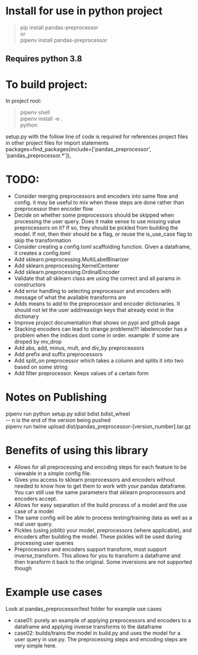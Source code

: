 # Install for use in python project

> pip install pandas-preprocessor  
> or  
> pipenv install pandas-preprocessor

## Requires python 3.8

# To build project:

In project root:

> pipenv shell  
> pipenv install -e .  
> python <filename>

setup.py with the follow line of code is required for references project files in other project files for import statements  
packages=find_packages(include=['pandas_preprocessor', 'pandas_preprocessor.*']),

# TODO:

- Consider merging preprocessors and encoders into same flow and config. it may be useful to mix when these steps are done rather than preprocessor then encoder flow
- Decide on whether some preprocessors should be skipped when processing the user query. Does it make sense to use missing value preprocessors on it? If so, they should be pickled from building the model. If not, then their should be a flag, or reuse the is_use_case flag to skip the transformation
- Consider creating a config.toml scaffolding function. Given a dataframe, it creates a config.toml
- Add sklearn.preprocessing.MultiLabelBinarizer
- Add sklearn.preprocessing.KernelCenterer
- Add sklearn.preprocessing.OrdinalEncoder
- Validate that all sklearn class are using the correct and all params in constructors
- Add error handling to selecting preprocessor and encoders with message of what the available transforms are
- Adds means to add to the preprocessor and encoder dictionaries. It should not let the user add/reassign keys that already exist in the dictionary
- Improve project documentation that shows on pypi and github page
- Stacking encoders can lead to strange problems!!!! labelencoder has a problem when the indices dont come in order. example: if some are droped by mv_drop
- Add abs, add, minus, mult, and div_by preprocessors
- Add prefix and suffix preprocessors
- Add split_on preprocessor which takes a column and splits it into two based on some string
- Add filter preprocessor. Keeps values of a certain form

# Notes on Publishing

pipenv run python setup.py sdist bdist bdist_wheel  
-- n is the end of the version being pushed  
pipenv run twine upload dist/pandas_preprocessor-[version_number].tar.gz

# Benefits of using this library

- Allows for all preprocessing and encoding steps for each feature to be viewable in a simple config file.
- Gives you access to sklearn proprocessors and encoders without needed to know how to get them to work with your pandas dataframe. You can still use the same parameters that sklearn proprocessors and encoders accept.
- Allows for easy separation of the build process of a model and the use case of a model
- The same config will be able to process testing/training data as well as a real user query.
- Pickles (using joblib) your model, preprocessors (where applicable), and encoders after building the model. These pickles will be used during processing user queries
- Preprocessors and encoders support transform, most support inverse_transform. This allows for you to transform a dataframe and then transform it back to the original. Some inversions are not supported though

# Example use cases

Look at pandas_preprocessor/test folder for example use cases

- case01: purely an example of applying preprocessors and encoders to a dataframe and applying inverse transforms to the dataframe
- case02: builds/trains the model in build.py and uses the model for a user query in use.py. The preprocessing steps and encoding steps are very simple here.
